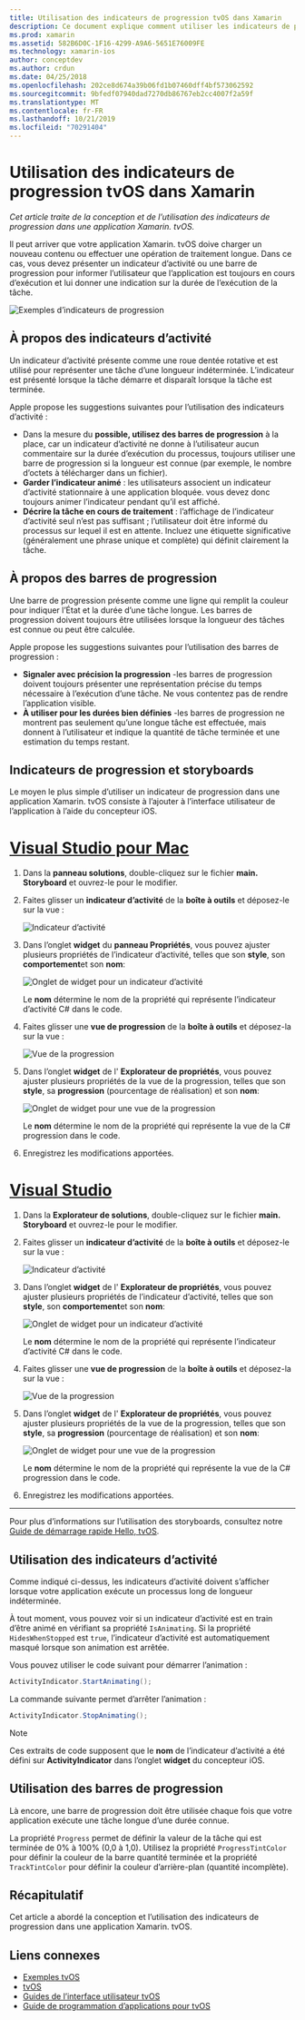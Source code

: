 ```yaml
---
title: Utilisation des indicateurs de progression tvOS dans Xamarin
description: Ce document explique comment utiliser les indicateurs de progression dans une application tvOS créée avec Xamarin. Il traite des barres de progression et des indicateurs d’activité.
ms.prod: xamarin
ms.assetid: 582B6D0C-1F16-4299-A9A6-5651E76009FE
ms.technology: xamarin-ios
author: conceptdev
ms.author: crdun
ms.date: 04/25/2018
ms.openlocfilehash: 202ce8d674a39b06fd1b07460dff4bf573062592
ms.sourcegitcommit: 9bfedf07940dad7270db86767eb2cc4007f2a59f
ms.translationtype: MT
ms.contentlocale: fr-FR
ms.lasthandoff: 10/21/2019
ms.locfileid: "70291404"
---
```

# <a name="working-with-tvos-progress-indicators-in-xamarin"></a>Utilisation des indicateurs de progression tvOS dans Xamarin

_Cet article traite de la conception et de l’utilisation des indicateurs de progression dans une application Xamarin. tvOS._

Il peut arriver que votre application Xamarin. tvOS doive charger un nouveau contenu ou effectuer une opération de traitement longue. Dans ce cas, vous devez présenter un indicateur d’activité ou une barre de progression pour informer l’utilisateur que l’application est toujours en cours d’exécution et lui donner une indication sur la durée de l’exécution de la tâche.

![Exemples d’indicateurs de progression](progress-indicators-images/intro01.png "Exemples d’indicateurs de progression")

## <a name="about-activity-indicators"></a>À propos des indicateurs d’activité

Un indicateur d’activité présente comme une roue dentée rotative et est utilisé pour représenter une tâche d’une longueur indéterminée. L’indicateur est présenté lorsque la tâche démarre et disparaît lorsque la tâche est terminée.

Apple propose les suggestions suivantes pour l’utilisation des indicateurs d’activité :

- Dans la mesure du **possible, utilisez des barres de progression** à la place, car un indicateur d’activité ne donne à l’utilisateur aucun commentaire sur la durée d’exécution du processus, toujours utiliser une barre de progression si la longueur est connue (par exemple, le nombre d’octets à télécharger dans un fichier).
- **Garder l’indicateur animé** : les utilisateurs associent un indicateur d’activité stationnaire à une application bloquée. vous devez donc toujours animer l’indicateur pendant qu’il est affiché.
- **Décrire la tâche en cours de traitement** : l’affichage de l’indicateur d’activité seul n’est pas suffisant ; l’utilisateur doit être informé du processus sur lequel il est en attente. Incluez une étiquette significative (généralement une phrase unique et complète) qui définit clairement la tâche.

## <a name="about-progress-bars"></a>À propos des barres de progression

Une barre de progression présente comme une ligne qui remplit la couleur pour indiquer l’État et la durée d’une tâche longue. Les barres de progression doivent toujours être utilisées lorsque la longueur des tâches est connue ou peut être calculée.

Apple propose les suggestions suivantes pour l’utilisation des barres de progression :

- **Signaler avec précision la progression** -les barres de progression doivent toujours présenter une représentation précise du temps nécessaire à l’exécution d’une tâche. Ne vous contentez pas de rendre l’application visible.
- **À utiliser pour les durées bien définies** -les barres de progression ne montrent pas seulement qu’une longue tâche est effectuée, mais donnent à l’utilisateur et indique la quantité de tâche terminée et une estimation du temps restant.

## <a name="progress-indicators-and-storyboards"></a>Indicateurs de progression et storyboards

Le moyen le plus simple d’utiliser un indicateur de progression dans une application Xamarin. tvOS consiste à l’ajouter à l’interface utilisateur de l’application à l’aide du concepteur iOS.

# <a name="visual-studio-for-mactabmacos"></a>[Visual Studio pour Mac](#tab/macos)

1. Dans la **panneau solutions**, double-cliquez sur le fichier **main. Storyboard** et ouvrez-le pour le modifier.

2. Faites glisser un **indicateur d’activité** de la **boîte à outils** et déposez-le sur la vue : 

    ![Indicateur d’activité](progress-indicators-images/activity01.png "Indicateur d’activité")

3. Dans l’onglet **widget** du **panneau Propriétés**, vous pouvez ajuster plusieurs propriétés de l’indicateur d’activité, telles que son **style**, son **comportement**et son **nom**: 

    ![Onglet de widget pour un indicateur d’activité](progress-indicators-images/activity02.png "Onglet de widget pour un indicateur d’activité")
    
    Le **nom** détermine le nom de la propriété qui représente l’indicateur d’activité C# dans le code.

4. Faites glisser une **vue de progression** de la **boîte à outils** et déposez-la sur la vue : 

    ![Vue de la progression](progress-indicators-images/activity03.png "Vue de la progression")

5. Dans l’onglet **widget** de l' **Explorateur de propriétés**, vous pouvez ajuster plusieurs propriétés de la vue de la progression, telles que son **style**, sa **progression** (pourcentage de réalisation) et son **nom**: 

    ![Onglet de widget pour une vue de la progression](progress-indicators-images/activity04.png "Onglet de widget pour une vue de la progression")
    
    Le **nom** détermine le nom de la propriété qui représente la vue de la C# progression dans le code.

6. Enregistrez les modifications apportées.

# <a name="visual-studiotabwindows"></a>[Visual Studio](#tab/windows)

1. Dans la **Explorateur de solutions**, double-cliquez sur le fichier **main. Storyboard** et ouvrez-le pour le modifier.

2. Faites glisser un **indicateur d’activité** de la **boîte à outils** et déposez-le sur la vue : 

    ![Indicateur d’activité](progress-indicators-images/activity01-vs.png
    "Indicateur d’activité")

3. Dans l’onglet **widget** de l' **Explorateur de propriétés**, vous pouvez ajuster plusieurs propriétés de l’indicateur d’activité, telles que son **style**, son **comportement**et son **nom**: 

    ![Onglet de widget pour un indicateur d’activité](progress-indicators-images/activity02-vs.png "Onglet de widget pour un indicateur d’activité")

    Le **nom** détermine le nom de la propriété qui représente l’indicateur d’activité C# dans le code.

4. Faites glisser une **vue de progression** de la **boîte à outils** et déposez-la sur la vue : 

   ![Vue de la progression](progress-indicators-images/activity03-vs.png "Vue de la progression")

5. Dans l’onglet **widget** de l' **Explorateur de propriétés**, vous pouvez ajuster plusieurs propriétés de la vue de la progression, telles que son **style**, sa **progression** (pourcentage de réalisation) et son **nom**: 

    ![Onglet de widget pour une vue de la progression](progress-indicators-images/activity04-vs.png "Onglet de widget pour une vue de la progression")
    
    Le **nom** détermine le nom de la propriété qui représente la vue de la C# progression dans le code.

6. Enregistrez les modifications apportées.

-----

Pour plus d’informations sur l’utilisation des storyboards, consultez notre [Guide de démarrage rapide Hello, tvOS](~/ios/tvos/get-started/hello-tvos.md). 

## <a name="working-with-activity-indicators"></a>Utilisation des indicateurs d’activité

Comme indiqué ci-dessus, les indicateurs d’activité doivent s’afficher lorsque votre application exécute un processus long de longueur indéterminée.

À tout moment, vous pouvez voir si un indicateur d’activité est en train d’être animé en vérifiant sa propriété `IsAnimating`. Si la propriété `HidesWhenStopped` est `true`, l’indicateur d’activité est automatiquement masqué lorsque son animation est arrêtée.

Vous pouvez utiliser le code suivant pour démarrer l’animation : 

```csharp
ActivityIndicator.StartAnimating();
```

La commande suivante permet d’arrêter l’animation :

```csharp
ActivityIndicator.StopAnimating();
```

> [!NOTE]
> Ces extraits de code supposent que le **nom** de l’indicateur d’activité a été défini sur **ActivityIndicator** dans l’onglet **widget** du concepteur iOS.

## <a name="working-with-progress-bars"></a>Utilisation des barres de progression

Là encore, une barre de progression doit être utilisée chaque fois que votre application exécute une tâche longue d’une durée connue. 

La propriété `Progress` permet de définir la valeur de la tâche qui est terminée de 0% à 100% (0,0 à 1,0). Utilisez la propriété `ProgressTintColor` pour définir la couleur de la barre quantité terminée et la propriété `TrackTintColor` pour définir la couleur d’arrière-plan (quantité incomplète).

## <a name="summary"></a>Récapitulatif

Cet article a abordé la conception et l’utilisation des indicateurs de progression dans une application Xamarin. tvOS.

## <a name="related-links"></a>Liens connexes

- [Exemples tvOS](https://docs.microsoft.com/samples/browse/?products=xamarin&term=Xamarin.iOS+tvOS)
- [tvOS](https://developer.apple.com/tvos/)
- [Guides de l’interface utilisateur tvOS](https://developer.apple.com/tvos/human-interface-guidelines/)
- [Guide de programmation d’applications pour tvOS](https://developer.apple.com/library/prerelease/tvos/documentation/General/Conceptual/AppleTV_PG/)
